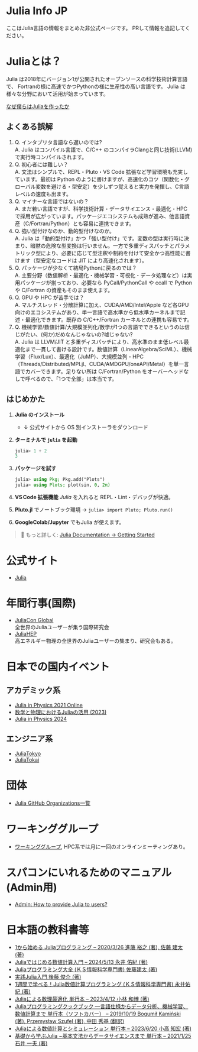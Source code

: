 # Julia Info JP

ここはJulia言語の情報をまとめた非公式ページです。
PRして情報を追記してください。

# Juliaとは？

Julia は2018年にバージョン1が公開されたオープンソースの科学技術計算言語で、 
Fortranの様に高速でかつPythonの様に生産性の高い言語です。
Julia は様々な分野において活用が始まっています。

[なぜ僕らはJuliaを作ったか](https://www.geidai.ac.jp/~marui/julialang/why_we_created_julia/index.html)

## よくある誤解

1. Q. インタプリタ言語なら遅いのでは?<br>A. Julia はコンパイル言語で、C/C++ のコンパイラClangと同じ技術(LLVM)で実行時コンパイルされます。
2. Q. 初心者には難しい？<br>A. 文法はシンプルで、REPL・Pluto・VS Code 拡張など学習環境も充実しています。最初は Python のように書けますが、高速化のコツ（関数化・グローバル変数を避ける・型安定）を少しずつ覚えると実力を発揮し、C言語レベルの速度も出ます。
3. Q. マイナーな言語ではないの？<br>A. まだ若い言語ですが、科学技術計算・データサイエンス・最適化・HPC で採用が広がっています。パッケージエコシステムも成熟が進み、他言語資産（C/Fortran/Python）とも容易に連携できます。
4. Q. 強い型付けなのか、動的型付けなのか。<br>A. Julia は「動的型付け」かつ「強い型付け」です。変数の型は実行時に決まり、暗黙の危険な型変換は行いません。一方で多重ディスパッチとパラメトリック型により、必要に応じて型注釈や制約を付けて安全かつ高性能に書けます（型安定なコードは JIT により高速化されます）。
5. Q. パッケージが少なくて結局Pythonに戻るのでは？<br>A. 主要分野（数値解析・最適化・機械学習・可視化・データ処理など）は実用パッケージが揃っており、必要なら PyCall/PythonCall や ccall で Python や C/Fortran の資産もそのまま使えます。
6. Q. GPU や HPC が苦手では？<br>A. マルチスレッド・分散計算に加え、CUDA/AMD/Intel/Apple など各GPU向けのエコシステムがあり、単一言語で高水準から低水準カーネルまで記述・最適化できます。既存の C/C++/Fortran カーネルとの連携も容易です。
7. Q. 機械学習/数値計算/大規模並列化/数学が1つの言語でできるというのは信じがたい、(何か)だめなんじゃないの?嘘じゃない?<br>A. Julia は LLVM/JIT と多重ディスパッチにより、高水準のまま低レベル最適化まで一貫して書ける設計です。数値計算（LinearAlgebra/SciML）、機械学習（Flux/Lux）、最適化（JuMP）、大規模並列・HPC（Threads/Distributed/MPI.jl、CUDA/AMDGPU/oneAPI/Metal）を単一言語でカバーできます。足りない所は C/Fortran/Python をオーバーヘッドなしで呼べるので、「1つで全部」は本当です。

## はじめかた

1. **Julia のインストール**

   * ↓ 公式サイトから OS 別インストーラをダウンロード
2. **ターミナルで `julia` を起動**

   ```julia
   julia> 1 + 2
   3
   ```
   
3. **パッケージを試す**

   ```julia
   julia> using Pkg; Pkg.add("Plots")
   julia> using Plots; plot(sin, 0, 2π)
   ```
   
4. **VS Code 拡張機能** *Julia* を入れると REPL・Lint・デバッグが快適。
5. **Pluto.jl** でノートブック環境 → `julia> import Pluto; Pluto.run()`
6. **GoogleColab/Jupyter** でもJulia が使えます。

> 🔗 もっと詳しく: [Julia Documentation → Getting Started](https://docs.julialang.org/en/v1/manual/getting-started/)

# 公式サイト

- [Julia](https://julialang.org/)

# 年間行事(国際)

- [JuliaCon Global](https://juliacon.org/)<br>全世界のJuliaユーザーが集う国際研究会
- [JuliaHEP](https://www.juliahep.org/)<br>高エネルギー物理の全世界のJuliaユーザーの集まり、研究会もある。

# 日本での国内イベント
## アカデミック系

- [Julia in Physics 2021 Online](https://akio-tomiya.github.io/julia_in_physics/)
- [数学と物理におけるJuliaの活用 (2023)](https://akio-tomiya.github.io/julia_imi_workshop2023/)
- [Julia in Physics 2024](https://ohno.github.io/julia_in_physics_2024/)

## エンジニア系
- [JuliaTokyo](https://juliatokyo.connpass.com/)
- [JuliaTokai](https://juliatokai.connpass.com/)

# 団体

- [Julia GitHub Organizations一覧](https://julialang.org/community/organizations/)

# ワーキンググループ
- [ワーキンググループ](https://julialang.org/community/working-groups/), HPC系では月に一回のオンラインミーティングあり。

# スパコンにいれるためのマニュアル(Admin用)

- [Admin: How to provide Julia to users?](https://juliahpc.github.io/sysadmin_julia/)

# 日本語の教科書等

- [1から始める Juliaプログラミング – 2020/3/26 進藤 裕之 (著), 佐藤 建太 (著)](https://www.amazon.co.jp/1%E3%81%8B%E3%82%89%E5%A7%8B%E3%82%81%E3%82%8B-Julia%E3%83%97%E3%83%AD%E3%82%B0%E3%83%A9%E3%83%9F%E3%83%B3%E3%82%B0-%E9%80%B2%E8%97%A4-%E8%A3%95%E4%B9%8B/dp/433902905X/)
- [Juliaではじめる数値計算入門 – 2024/5/13 永井 佑紀 (著)](https://www.amazon.co.jp/Julia%E3%81%A7%E3%81%AF%E3%81%98%E3%82%81%E3%82%8B%E6%95%B0%E5%80%A4%E8%A8%88%E7%AE%97%E5%85%A5%E9%96%80-%E6%B0%B8%E4%BA%95-%E4%BD%91%E7%B4%80/dp/4297141280/)
- [Juliaプログラミング大全 (ＫＳ情報科学専門書) 佐藤建太 (著)](https://www.amazon.co.jp/%EF%BC%AA%EF%BD%95%EF%BD%8C%EF%BD%89%EF%BD%81%E3%83%97%E3%83%AD%E3%82%B0%E3%83%A9%E3%83%9F%E3%83%B3%E3%82%B0%E5%A4%A7%E5%85%A8-%EF%BC%AB%EF%BC%B3%E6%83%85%E5%A0%B1%E7%A7%91%E5%AD%A6%E5%B0%82%E9%96%80%E6%9B%B8-%E4%BD%90%E8%97%A4%E5%BB%BA%E5%A4%AA-ebook/dp/B0CBV3S7K8/)
- [実践Julia入門 後藤 俊介 (著) ](https://www.amazon.co.jp/%E5%AE%9F%E8%B7%B5Julia%E5%85%A5%E9%96%80-%E5%BE%8C%E8%97%A4-%E4%BF%8A%E4%BB%8B-ebook/dp/B0BVZ647JD/)
- [1週間で学べる！Julia数値計算プログラミング (ＫＳ情報科学専門書) 永井佑紀 (著) ](https://www.amazon.co.jp/%EF%BC%91%E9%80%B1%E9%96%93%E3%81%A7%E5%AD%A6%E3%81%B9%E3%82%8B%EF%BC%81-%EF%BC%AA%EF%BD%95%EF%BD%8C%EF%BD%89%EF%BD%81%E6%95%B0%E5%80%A4%E8%A8%88%E7%AE%97%E3%83%97%E3%83%AD%E3%82%B0%E3%83%A9%E3%83%9F%E3%83%B3%E3%82%B0-%EF%BC%AB%EF%BC%B3%E6%83%85%E5%A0%B1%E7%A7%91%E5%AD%A6%E5%B0%82%E9%96%80%E6%9B%B8-%E6%B0%B8%E4%BA%95%E4%BD%91%E7%B4%80-ebook/dp/B0B56Q8RZ1/)
- [Juliaによる数理最適化 単行本 – 2023/4/12
小林 和博 (著)](https://www.amazon.co.jp/Julia%E3%81%AB%E3%82%88%E3%82%8B%E6%95%B0%E7%90%86%E6%9C%80%E9%81%A9%E5%8C%96-%E5%B0%8F%E6%9E%97-%E5%92%8C%E5%8D%9A/dp/4339029343/)
- [Juliaプログラミングクックブック ―言語仕様からデータ分析、機械学習、数値計算まで 単行本（ソフトカバー） – 2019/10/19
Bogumił Kamiński (著), Przemysław Szufel (著), 中田 秀基 (翻訳)](https://www.amazon.co.jp/Julia%E3%83%97%E3%83%AD%E3%82%B0%E3%83%A9%E3%83%9F%E3%83%B3%E3%82%B0%E3%82%AF%E3%83%83%E3%82%AF%E3%83%96%E3%83%83%E3%82%AF-%E2%80%95%E8%A8%80%E8%AA%9E%E4%BB%95%E6%A7%98%E3%81%8B%E3%82%89%E3%83%87%E3%83%BC%E3%82%BF%E5%88%86%E6%9E%90%E3%80%81%E6%A9%9F%E6%A2%B0%E5%AD%A6%E7%BF%92%E3%80%81%E6%95%B0%E5%80%A4%E8%A8%88%E7%AE%97%E3%81%BE%E3%81%A7-Bogumi%C5%82-Kami%C5%84ski/dp/4873118891/)
- [Juliaによる数値計算とシミュレーション 単行本 – 2023/6/20
小高 知宏 (著)](https://www.amazon.co.jp/Julia%E3%81%AB%E3%82%88%E3%82%8B%E6%95%B0%E5%80%A4%E8%A8%88%E7%AE%97%E3%81%A8%E3%82%B7%E3%83%9F%E3%83%A5%E3%83%AC%E3%83%BC%E3%82%B7%E3%83%A7%E3%83%B3-%E5%B0%8F%E9%AB%98-%E7%9F%A5%E5%AE%8F/dp/427423049X/)
- [基礎から学ぶJulia ~基本文法からデータサイエンスまで 単行本 – 2021/1/25
石井 一夫 (著)](http://amazon.co.jp/%E5%9F%BA%E7%A4%8E%E3%81%8B%E3%82%89%E5%AD%A6%E3%81%B6Julia-%E5%9F%BA%E6%9C%AC%E6%96%87%E6%B3%95%E3%81%8B%E3%82%89%E3%83%87%E3%83%BC%E3%82%BF%E3%82%B5%E3%82%A4%E3%82%A8%E3%83%B3%E3%82%B9%E3%81%BE%E3%81%A7-%E7%9F%B3%E4%BA%95-%E4%B8%80%E5%A4%AB/dp/488647022X)
